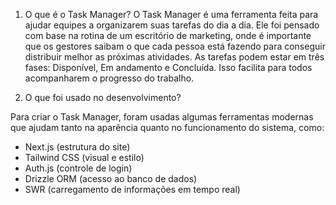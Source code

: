 1. O que é o Task Manager?
  O Task Manager é uma ferramenta feita para ajudar equipes a organizarem suas tarefas do dia a dia. Ele foi pensado com base na rotina de um escritório de marketing, onde é importante que os gestores saibam o que cada pessoa está fazendo para conseguir distribuir melhor as próximas atividades.
  As tarefas podem estar em três fases: Disponível, Em andamento e Concluída. Isso facilita para todos acompanharem o progresso do trabalho.

2. O que foi usado no desenvolvimento?

  Para criar o Task Manager, foram usadas algumas ferramentas modernas que ajudam tanto na aparência quanto no funcionamento do sistema, como:

- Next.js (estrutura do site)
- Tailwind CSS (visual e estilo)
- Auth.js (controle de login)
- Drizzle ORM (acesso ao banco de dados)
- SWR (carregamento de informações em tempo real)
